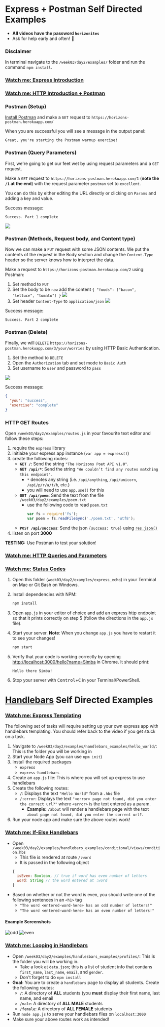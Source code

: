 # Express + Postman Self Directed Examples

- **All videos have the password `horizonites`**
- Ask for help early and often! 🙋

### Disclaimer

In terminal navigate to the `/week03/day2/examples/` folder and run the command `npm install`.

### [Watch me: Express Introduction](https://vimeo.com/212322872)
### [Watch me: HTTP Introduction + Postman](https://vimeo.com/212950789)

### Postman (Setup)

[Install Postman](https://www.getpostman.com/) and make a `GET` request to
`https://horizons-postman.herokuapp.com/`

When you are successful you will see a message in the output panel:

```
Great, you're starting the Postman warmup exercise!
```

### Postman (Query Parameters)

First, we're going to get our feet wet by using request parameters and a `GET` request.

Make a `GET` request to `https://horizons-postman.herokuapp.com/1`
(**note the `/1` at the end**) with the request parameter
`postman` set to `excellent`.

You can do this by either editing the URL directly or clicking on `Params` and adding a key and value.

Success message:

```
Success. Part 1 complete
```

![](img/postman1.png)

### Postman (Methods, Request body, and Content type)

Now we can make a `PUT` request with some JSON contents. We put the contents of the request in the Body section and change the `Content-Type` header so the server knows how to interpret the data.

Make a request to `https://horizons-postman.herokuapp.com/2` using Postman:

1. Set method to `PUT`
1. Set the body to be `raw` add the content `{ "foods": ["bacon", "lettuce", "tomato"] }`
  ![](img/postman2a.png)
1. Set header `Content-Type` to `application/json`
  ![](img/postman2b.png)

Success message:

```
Success. Part 2 complete
```

### Postman (Delete)

Finally, we will `DELETE` `https://horizons-postman.herokuapp.com/3/your/worries` by using HTTP Basic Authentication.

1. Set the method to `DELETE`
1. Open the `Authorization` tab and set mode to `Basic Auth`
1. Set username to `user` and password to `pass`

![](img/postman3.png)

Success message:

```json
{
  "you": "success",
  "exercise": "complete"
}
```

### HTTP GET Routes

Open `/week03/day2/examples/routes.js` in your favourite text editor and follow these steps:

1. require the `express` library
1. initiaize your express app instance (`var app = express()`)
1. create the following routes:
    - __`GET /`__: Send the string `"The Horizons Poet API v1.0"`.
	- __`GET /api/*`__: Send the string `"We couldn’t find any routes matching this endpoint"`.
	    - `*` denotes any string (i.e. `/api/anything`, `/api/unicorn`, `/api/p/r/a/t/h`, etc.)
		- you will need to use `app.use()` for this
	- __`GET /api/poem`__: Send the text from the file `/week03/day2/examples/poem.txt`
	    - use the following code to read `poem.txt`
		    ```js
			var fs = require('fs');
			var poem = fs.readFileSync('./poem.txt', 'utf8');
			```
	- __`POST /api/success`__: Send the json `{success: true}` using [`res.json()`](http://expressjs.com/en/api.html#res.json)
1. listen on port __3000__

__TESTING:__ Use Postman to test your solution!

### [Watch me: HTTP Queries and Parameters](https://vimeo.com/212995568)
### [Watch me: Status Codes](https://vimeo.com/213017476)

1. Open this folder (`week03/day2/examples/express_echo`) in your Terminal on Mac or Git Bash on Windows.
1. Install dependencies with NPM:
	```bash
	npm install
	```
1. Open `app.js` in your editor of choice and add an express http endpoint so that it prints correctly on step 5 (follow the directions in the `app.js` file).
1. Start your server. **Note**: When you change `app.js` you have to restart it to see your changes!
	```bash
	npm start
	```
1. Verify that your code is working correctly by opening [http://localhost:3000/hello?name=Simba](http://localhost:3000/hello?name=Simba) in Chrome. It should print:

	```
	Hello there Simba!
	```
1. Stop your server with <kbd>Control</kbd>+<kbd>C</kbd> in your Terminal/PowerShell.

# [Handlebars](http://handlebarsjs.com/) Self Directed Examples

### [Watch me: Express Templating](https://vimeo.com/213161919)

The following set of tasks will require setting up your own express app with handlebars templating. You should refer back to the video if you get stuck on a task.

1. Navigate to `/week03/day2/examples/handlebars_examples/hello_world/`: This is the folder you will be working in
1. Start your Node App (you can use `npm init`)
1. Install the required packages
    - `express`
	- `express-handlebars`
1. Create an `app.js` file: This is where you will set up express to use handlebars
1. Create the following routes:
    - `/`: Displays the text `"Hello World"` from a `.hbs` file
	- `/:error`: Displays the text `"<error> page not found, did you enter the correct url?"` where `<error>` is the text entered as a param.
	    - __Example:__ `/about` will render a handlebars page with the text `about page not found, did you enter the corrent url?`.
1. Run your node app and make sure the above routes work!

### [Watch me: If-Else Handlebars](https://vimeo.com/213165829)

- Open `/week03/day2/examples/handlebars_examples/conditional/views/condition.hbs`
    - This file is rendered at route `/:word`
	- It is passed in the following object
	```js
	{
	  isEven: Boolean, // true if word has even number of letters
	  word: String // the word entered at :word
	}
	```
- Based on whether or not the word is even, you should write one of the following sentences in an `<h1>` tag
    - `"The word <entered-word-here> has an odd number of letters!"`
    - `"The word <entered-word-here> has an even number of letters!"`
	
#### Example Screenshots
![odd]
![even]

[odd]: ../img/odd.png
[even]: ../img/even.png

### [Watch me: Looping in Handlebars](https://vimeo.com/213169153)

- Open `/week03/day2/examples/handlesbars_examples/profiles/`: This is the folder you will be working in.
    - Take a look at `data.json`; this is a list of student info that contians `first_name`, `last_name`, `email`, and `gender`.
	- Don't forget to do `npm install`
- __Goal:__ You are to create a `handlebars` page to display all students. Create the following routes:
    - `/`: A directory of __ALL__ students (you __must__ display their first name, last name, and email
	- `/male`: A directory of __ALL MALE__ students
	- `/female`: A directory of __ALL FEMALE__ students
- Run `node app.js` to serve your handlebars files on `localhost:3000`
- Make sure your above routes work as intended!
